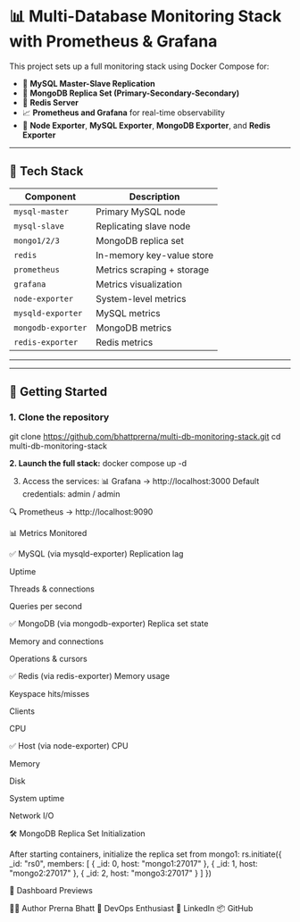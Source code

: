 # 📊 Multi-Database Monitoring Stack with Prometheus & Grafana

This project sets up a full monitoring stack using Docker Compose for:

- 🐬 **MySQL Master-Slave Replication**
- 🍃 **MongoDB Replica Set (Primary-Secondary-Secondary)**
- 🧠 **Redis Server**
- 📈 **Prometheus and Grafana** for real-time observability
- 📡 **Node Exporter**, **MySQL Exporter**, **MongoDB Exporter**, and **Redis Exporter**

---

## 🔧 Tech Stack

| Component        | Description                     |
|------------------|---------------------------------|
| `mysql-master`   | Primary MySQL node              |
| `mysql-slave`    | Replicating slave node          |
| `mongo1/2/3`     | MongoDB replica set             |
| `redis`          | In-memory key-value store       |
| `prometheus`     | Metrics scraping + storage      |
| `grafana`        | Metrics visualization           |
| `node-exporter`  | System-level metrics            |
| `mysqld-exporter`| MySQL metrics                   |
| `mongodb-exporter`| MongoDB metrics                |
| `redis-exporter` | Redis metrics                   |

---

---

## 🚀 Getting Started

### 1. Clone the repository
git clone https://github.com/bhattprerna/multi-db-monitoring-stack.git
cd multi-db-monitoring-stack

**2. Launch the full stack:**
docker compose up -d

3. Access the services:
📊 Grafana → http://localhost:3000
Default credentials: admin / admin

🔍 Prometheus → http://localhost:9090

📊 Metrics Monitored

✅ MySQL (via mysqld-exporter)
Replication lag

Uptime

Threads & connections

Queries per second

✅ MongoDB (via mongodb-exporter)
Replica set state

Memory and connections

Operations & cursors

✅ Redis (via redis-exporter)
Memory usage

Keyspace hits/misses

Clients

CPU

✅ Host (via node-exporter)
CPU

Memory

Disk

System uptime

Network I/O

🛠 MongoDB Replica Set Initialization

After starting containers, initialize the replica set from mongo1:
rs.initiate({
  _id: "rs0",
  members: [
    { _id: 0, host: "mongo1:27017" },
    { _id: 1, host: "mongo2:27017" },
    { _id: 2, host: "mongo3:27017" }
  ]
})

📸 Dashboard Previews

🧑‍💻 Author
Prerna Bhatt
💼 DevOps Enthusiast
🔗 LinkedIn
📦 GitHub
